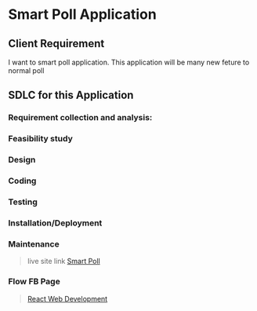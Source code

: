 # Smart Poll Application
## Client Requirement
I want to smart poll application. This application will be many new feture to normal poll
## SDLC for this Application

### Requirement collection and analysis:

### Feasibility study

### Design

### Coding

### Testing

### Installation/Deployment

### Maintenance


> live site link [Smart Poll](https://smart-poll.netlify.app/)

### Flow FB Page
> [React Web Development](https://www.facebook.com/reactwebdevelopments)